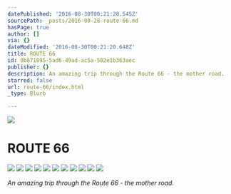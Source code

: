 ```yaml
---
datePublished: '2016-08-30T00:21:28.545Z'
sourcePath: _posts/2016-08-28-route-66.md
hasPage: true
author: []
via: {}
dateModified: '2016-08-30T00:21:20.648Z'
title: ROUTE 66
id: 0b871895-5ad6-49ad-ac5a-582e1b363aec
publisher: {}
description: An amazing trip through the Route 66 - the mother road.
starred: false
url: route-66/index.html
_type: Blurb

---
```

![](https://the-grid-user-content.s3-us-west-2.amazonaws.com/f46d937f-d5ff-45f3-8054-7c8eb79d5b38.jpg)

# ROUTE 66
![](https://the-grid-user-content.s3-us-west-2.amazonaws.com/bb4ce659-e055-4a88-a7a2-8855775b2258.jpg)
![](https://the-grid-user-content.s3-us-west-2.amazonaws.com/0a60c38f-b379-49fd-b146-a77ac131a4fd.jpg)
![](https://the-grid-user-content.s3-us-west-2.amazonaws.com/6e469057-a26c-46fb-8f44-462f44d663a8.jpg)
![](https://the-grid-user-content.s3-us-west-2.amazonaws.com/6cbbbe79-4739-4f60-b36c-60dd749a7b3b.jpg)
![](https://the-grid-user-content.s3-us-west-2.amazonaws.com/4413f731-f58c-40b1-a94e-21fa11e89c1e.jpg)
![](https://the-grid-user-content.s3-us-west-2.amazonaws.com/296189b3-6e24-4726-986d-adf210693fee.jpg)
![](https://the-grid-user-content.s3-us-west-2.amazonaws.com/7f721a1f-a588-4cd7-836c-bb8460369ed7.jpg)
![](https://the-grid-user-content.s3-us-west-2.amazonaws.com/fc562b77-603c-4384-b375-7e472284a66f.jpg)
![](https://the-grid-user-content.s3-us-west-2.amazonaws.com/7f8b848b-921f-4a1d-bb60-09987f9ab025.jpg)
![](https://the-grid-user-content.s3-us-west-2.amazonaws.com/0b26779c-3902-4ff1-a6fc-225f6bfffc5a.jpg)
![](https://the-grid-user-content.s3-us-west-2.amazonaws.com/62c33b78-7f55-42d4-91ed-6c847c3a158f.jpg)

_An amazing trip through the Route 66 - the mother road_.
